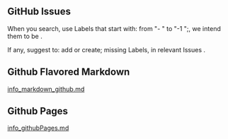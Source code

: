 ## GitHub Issues

When you search, use Labels that start with: from "- " to "-1 ";, we intend them to be .

If any, suggest to: add or create; missing Labels, in relevant Issues .

## Github Flavored Markdown

[info_markdown_github.md](assets/github_b/info_markdown_github.md)

## Github Pages

[info_githubPages.md](assets/github_b/info_githubPages.md)

